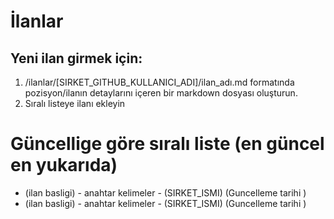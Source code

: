 
İlanlar
=======
## Yeni ilan girmek için:
1. /ilanlar/[SIRKET_GITHUB_KULLANICI_ADI]/ilan_adı.md formatında pozisyon/ilanın detaylarını içeren bir markdown dosyası oluşturun.
2. Sıralı listeye ilanı ekleyin

Güncellige göre sıralı liste (en güncel en yukarıda)
============
+ (ilan basligi) - anahtar kelimeler - (SIRKET_ISMI) (Guncelleme tarihi )
+ (ilan basligi) - anahtar kelimeler - (SIRKET_ISMI) (Guncelleme tarihi )
